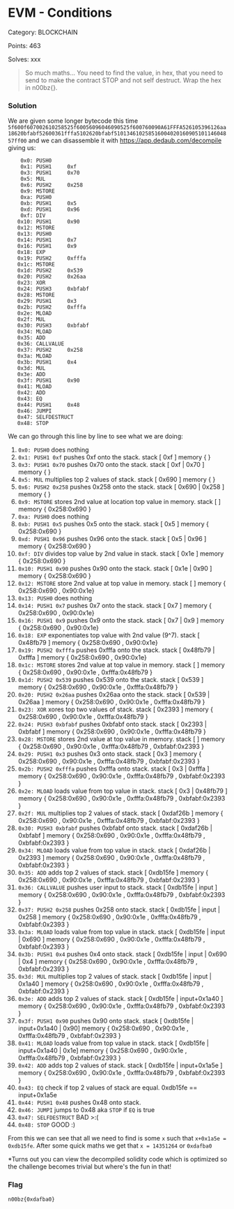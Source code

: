 # EVM - Conditions

Category: BLOCKCHAIN

Points: 463

Solves: xxx

>So much maths... You need to find the value, in hex, that you need to send to make the contract STOP and not self destruct. Wrap the hex in n00bz{}.

### Solution

We are given some longer bytecode this time `5f600f607002610258525f60056096046090525f600760090A61FFFA526105396126aa18620bfabf52600361fffa5102620bfabf51013461025851600402016090510114604857ff00` and we can disassemble it with https://app.dedaub.com/decompile giving us:

```
    0x0: PUSH0     
    0x1: PUSH1     0xf
    0x3: PUSH1     0x70
    0x5: MUL       
    0x6: PUSH2     0x258
    0x9: MSTORE    
    0xa: PUSH0     
    0xb: PUSH1     0x5
    0xd: PUSH1     0x96
    0xf: DIV       
   0x10: PUSH1     0x90
   0x12: MSTORE    
   0x13: PUSH0     
   0x14: PUSH1     0x7
   0x16: PUSH1     0x9
   0x18: EXP       
   0x19: PUSH2     0xfffa
   0x1c: MSTORE    
   0x1d: PUSH2     0x539
   0x20: PUSH2     0x26aa
   0x23: XOR       
   0x24: PUSH3     0xbfabf
   0x28: MSTORE    
   0x29: PUSH1     0x3
   0x2b: PUSH2     0xfffa
   0x2e: MLOAD     
   0x2f: MUL       
   0x30: PUSH3     0xbfabf
   0x34: MLOAD     
   0x35: ADD       
   0x36: CALLVALUE 
   0x37: PUSH2     0x258
   0x3a: MLOAD     
   0x3b: PUSH1     0x4
   0x3d: MUL       
   0x3e: ADD       
   0x3f: PUSH1     0x90
   0x41: MLOAD     
   0x42: ADD       
   0x43: EQ        
   0x44: PUSH1     0x48
   0x46: JUMPI     
   0x47: SELFDESTRUCT
   0x48: STOP         
```

We can go through this line by line to see what we are doing:
1. `0x0: PUSH0` does nothing
2. `0x1: PUSH1 0xf` pushes 0xf onto the stack. stack [ 0xf ] memory { }
3. `0x3: PUSH1 0x70` pushes 0x70 onto the stack. stack [ 0xf | 0x70 ] memory { }
4. `0x5: MUL` multiplies top 2 values of stack. stack [ 0x690 ] memory { }
5. `0x6: PUSH2 0x258` pushes 0x258 onto the stack. stack [ 0x690 |  0x258 ] memory { }
6. `0x9: MSTORE` stores 2nd value at location top value in memory. stack [ ] memory { 0x258:0x690 }
7. `0xa: PUSH0` does nothing
8. `0xb: PUSH1 0x5` pushes 0x5 onto the stack. stack [ 0x5 ] memory { 0x258:0x690 }
9. `0xd: PUSH1 0x96` pushes 0x96 onto the stack. stack [ 0x5 | 0x96 ] memory { 0x258:0x690 }
10. `0xf: DIV` divides top value by 2nd value in stack. stack [ 0x1e ] memory { 0x258:0x690 }
11. `0x10: PUSH1 0x90` pushes 0x90 onto the stack. stack [ 0x1e | 0x90 ] memory { 0x258:0x690 }
12. `0x12: MSTORE` store 2nd value at top value in memory. stack [ ] memory { 0x258:0x690 , 0x90:0x1e}
13. `0x13: PUSH0` does nothing
14. `0x14: PUSH1 0x7` pushes 0x7 onto the stack. stack [ 0x7 ] memory { 0x258:0x690 , 0x90:0x1e}
15. `0x16: PUSH1 0x9` pushes 0x9 onto the stack. stack [ 0x7 | 0x9 ] memory { 0x258:0x690 , 0x90:0x1e}
16. `0x18: EXP` exponentiates top value with 2nd value (9^7). stack [ 0x48fb79 ] memory { 0x258:0x690 , 0x90:0x1e}
17. `0x19: PUSH2 0xfffa` pushes 0xfffa onto the stack. stack [ 0x48fb79 | 0xfffa ] memory { 0x258:0x690 , 0x90:0x1e}
18. `0x1c: MSTORE` stores 2nd value at top value in memory. stack [ ] memory { 0x258:0x690 , 0x90:0x1e , 0xfffa:0x48fb79 }
19. `0x1d: PUSH2 0x539` pushes 0x539 onto the stack. stack [ 0x539 ] memory { 0x258:0x690 , 0x90:0x1e , 0xfffa:0x48fb79 }
20. `0x20: PUSH2 0x26aa` pushes 0x26aa onto the stack. stack [ 0x539 | 0x26aa ] memory { 0x258:0x690 , 0x90:0x1e , 0xfffa:0x48fb79 }
21. `0x23: XOR` xores top two values of stack. stack [ 0x2393 ] memory { 0x258:0x690 , 0x90:0x1e , 0xfffa:0x48fb79 }
22. `0x24: PUSH3 0xbfabf` pushes 0xbfabf onto stack. stack [ 0x2393 | 0xbfabf ] memory { 0x258:0x690 , 0x90:0x1e , 0xfffa:0x48fb79 }
23. `0x28: MSTORE` stores 2nd value at top value in memory. stack [ ] memory { 0x258:0x690 , 0x90:0x1e , 0xfffa:0x48fb79 , 0xbfabf:0x2393 }
24. `0x29: PUSH1 0x3` pushes 0x3 onto stack. stack [ 0x3 ] memory { 0x258:0x690 , 0x90:0x1e , 0xfffa:0x48fb79 , 0xbfabf:0x2393 }
25. `0x2b: PUSH2 0xfffa` pushes 0xfffa onto stack. stack [ 0x3 | 0xfffa ] memory { 0x258:0x690 , 0x90:0x1e , 0xfffa:0x48fb79 , 0xbfabf:0x2393 }  
26. `0x2e: MLOAD` loads value from top value in stack. stack [ 0x3 | 0x48fb79 ] memory { 0x258:0x690 , 0x90:0x1e , 0xfffa:0x48fb79 , 0xbfabf:0x2393 }   
27. `0x2f: MUL` multiplies top 2 values of stack. stack [ 0xdaf26b ] memory { 0x258:0x690 , 0x90:0x1e , 0xfffa:0x48fb79 , 0xbfabf:0x2393 }   
28. `0x30: PUSH3 0xbfabf` pushes 0xbfabf onto stack. stack [ 0xdaf26b | 0xbfabf ] memory { 0x258:0x690 , 0x90:0x1e , 0xfffa:0x48fb79 , 0xbfabf:0x2393 }
29. `0x34: MLOAD` loads value from top value in stack. stack [ 0xdaf26b | 0x2393 ] memory { 0x258:0x690 , 0x90:0x1e , 0xfffa:0x48fb79 , 0xbfabf:0x2393 }
30. `0x35: ADD` adds top 2 values of stack. stack [ 0xdb15fe ] memory { 0x258:0x690 , 0x90:0x1e , 0xfffa:0x48fb79 , 0xbfabf:0x2393 }
31. `0x36: CALLVALUE` pushes user input to stack. stack [ 0xdb15fe | input ] memory { 0x258:0x690 , 0x90:0x1e , 0xfffa:0x48fb79 , 0xbfabf:0x2393 }
32. `0x37: PUSH2 0x258` pushes 0x258 onto stack. stack [ 0xdb15fe | input | 0x258 ] memory { 0x258:0x690 , 0x90:0x1e , 0xfffa:0x48fb79 , 0xbfabf:0x2393 }  
33. `0x3a: MLOAD` loads value from top value in stack. stack [ 0xdb15fe | input | 0x690 ] memory { 0x258:0x690 , 0x90:0x1e , 0xfffa:0x48fb79 , 0xbfabf:0x2393 }  
34. `0x3b: PUSH1 0x4` pushes 0x4 onto stack. stack [ 0xdb15fe | input | 0x690 | 0x4 ] memory { 0x258:0x690 , 0x90:0x1e , 0xfffa:0x48fb79 , 0xbfabf:0x2393 }  
35. `0x3d: MUL` multiplies top 2 values of stack. stack [ 0xdb15fe | input | 0x1a40 ] memory { 0x258:0x690 , 0x90:0x1e , 0xfffa:0x48fb79 , 0xbfabf:0x2393 }  
36. `0x3e: ADD` adds top 2 values of stack. stack [ 0xdb15fe | input+0x1a40 ] memory { 0x258:0x690 , 0x90:0x1e , 0xfffa:0x48fb79 , 0xbfabf:0x2393 } 
37. `0x3f: PUSH1 0x90` pushes 0x90 onto stack. stack [ 0xdb15fe | input+0x1a40 | 0x90] memory { 0x258:0x690 , 0x90:0x1e , 0xfffa:0x48fb79 , 0xbfabf:0x2393 } 
38. `0x41: MLOAD` loads value from top value in stack. stack [ 0xdb15fe | input+0x1a40 | 0x1e] memory { 0x258:0x690 , 0x90:0x1e , 0xfffa:0x48fb79 , 0xbfabf:0x2393 } 
39. `0x42: ADD` adds top 2 values of stack. stack [ 0xdb15fe | input+0x1a5e ] memory { 0x258:0x690 , 0x90:0x1e , 0xfffa:0x48fb79 , 0xbfabf:0x2393 } 
40. `0x43: EQ` check if top 2 values of stack are equal. 0xdb15fe == input+0x1a5e
41. `0x44: PUSH1 0x48` pushes 0x48 onto stack.
42. `0x46: JUMPI` jumps to 0x48 aka `STOP` if `EQ` is true
43. `0x47: SELFDESTRUCT` BAD \>\:(
44. `0x48: STOP` GOOD \:)

From this we can see that all we need to find is some `x` such that `x+0x1a5e = 0xdb15fe`. After some quick maths we get that `x = 14351264` or `0xdafba0`

*Turns out you can view the decompiled solidity code which is optimized so the challenge becomes trivial but where's the fun in that!

### Flag

```n00bz{0xdafba0}```